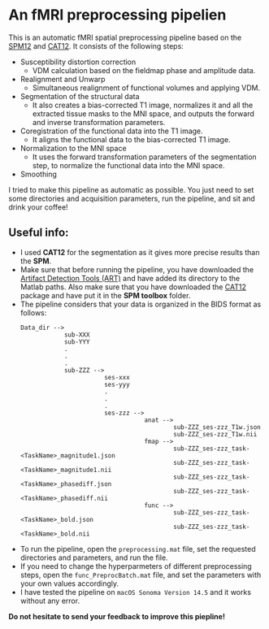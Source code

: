 # An fMRI preprocessing pipelien 

This is an automatic fMRI spatial preprocessing pipeline based on the [SPM12](https://www.fil.ion.ucl.ac.uk/spm/software/spm12/) and [CAT12](https://neuro-jena.github.io/cat/). It consists of the following steps: 

- Susceptibility distortion correction
  - VDM calculation based on the fieldmap phase and amplitude data. 
- Realignment and Unwarp
  - Simultaneous realignment of functional volumes and applying VDM.
- Segmentation of the structural data
  - It also creates a bias-corrected T1 image, normalizes it and all the extracted tissue masks to the MNI space, and outputs the forward and inverse transformation parameters.
- Coregistration of the functional data into the T1 image.
  - It aligns the functional data to the bias-corrected T1 image.
- Normalization to the MNI space
  - It uses the forward transformation parameters of the segmentation step, to normalize the functional data into the MNI space. 
- Smoothing 

I tried to make this pipeline as automatic as possible. You just need to set some directories and acquisition parameters, run the pipeline, and sit and drink your coffee!

## Useful info: 

- I used **CAT12** for the segmentation as it gives more precise results than the **SPM**.
- Make sure that before running the pipeline, you have downloaded the [Artifact Detection Tools (ART)](https://www.nitrc.org/projects/artifact_detect/) and have added its directory to the Matlab paths. Also make sure that you have downloaded the [CAT12](https://neuro-jena.github.io/cat/) package and have put it in the **SPM toolbox** folder. 
- The pipeline considers that your data is organized in the BIDS format as follows:
  ```
  Data_dir -->
              sub-XXX
              sub-YYY
              .
              .
              .
              sub-ZZZ -->
                         ses-xxx
                         ses-yyy
                         .
                         .
                         .
                         ses-zzz -->
                                    anat -->
                                            sub-ZZZ_ses-zzz_T1w.json
                                            sub-ZZZ_ses-zzz_T1w.nii
                                    fmap -->
                                            sub-ZZZ_ses-zzz_task-<TaskName>_magnitude1.json
                                            sub-ZZZ_ses-zzz_task-<TaskName>_magnitude1.nii
                                            sub-ZZZ_ses-zzz_task-<TaskName>_phasediff.json
                                            sub-ZZZ_ses-zzz_task-<TaskName>_phasediff.nii
                                    func -->
                                            sub-ZZZ_ses-zzz_task-<TaskName>_bold.json
                                            sub-ZZZ_ses-zzz_task-<TaskName>_bold.nii
  ```
- To run the pipeline, open the `preprocessing.mat` file, set the requested directories and parameters, and run the file.
- If you need to change the hyperparmeters of different preprocessing steps, open the `func_PreprocBatch.mat` file, and set the parameters with your own values accordingly.
- I have tested the pipeline on `macOS Sonoma Version 14.5` and it works without any error.

**Do not hesitate to send your feedback to improve this piepline!**
